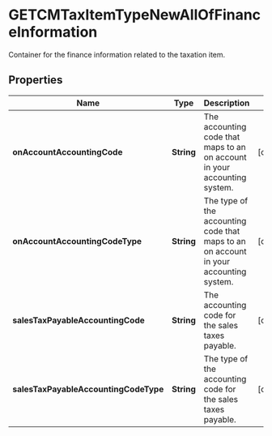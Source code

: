 

# GETCMTaxItemTypeNewAllOfFinanceInformation

Container for the finance information related to the taxation item. 

## Properties

| Name | Type | Description | Notes |
|------------ | ------------- | ------------- | -------------|
|**onAccountAccountingCode** | **String** | The accounting code that maps to an on account in your accounting system.  |  [optional] |
|**onAccountAccountingCodeType** | **String** | The type of the accounting code that maps to an on account in your accounting system.  |  [optional] |
|**salesTaxPayableAccountingCode** | **String** | The accounting code for the sales taxes payable.  |  [optional] |
|**salesTaxPayableAccountingCodeType** | **String** | The type of the accounting code for the sales taxes payable.  |  [optional] |



